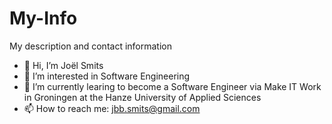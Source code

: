 # My-Info
My description and contact information

- 👋 Hi, I’m Joël Smits
- 👀 I’m interested in Software Engineering
- 🌱 I’m currently learing to become a Software Engineer via Make IT Work in Groningen at the Hanze University of Applied Sciences
- 📫 How to reach me: jbb.smits@gmail.com
